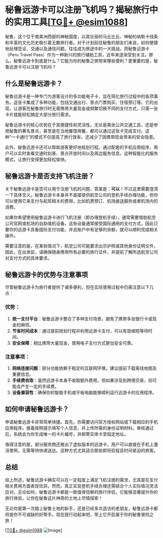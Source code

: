 # 秘鲁远游卡可以注册飞机吗？揭秘旅行中的实用工具[[TG💪+ @esim1088](https://t.me/s/esim1088)]

秘鲁，这个位于南美洲西部的神秘国度，以其壮丽的马丘比丘、神秘的纳斯卡线条和丰富的文化历史吸引着无数旅行者。对于计划前往秘鲁的朋友们来说，如何便捷地处理签证、交通以及通信问题，往往成为旅途中的一大挑战。而秘鲁远游卡（Peru Travel Pass）作为一种新兴的旅行辅助工具，近年来逐渐受到关注。那么，秘鲁远游卡到底是什么？它能为你的秘鲁之旅带来哪些便利？更重要的是，秘鲁远游卡可以注册飞机吗？

## 什么是秘鲁远游卡？

秘鲁远游卡是一种专门为游客设计的多功能电子卡，旨在简化旅行过程中的各项事务。这张卡集成了多种功能，包括交通出行、景点门票购买、住宿预订等。它的出现，让游客在秘鲁旅行时无需携带大量现金或频繁切换不同的支付方式，只需一张卡片就能轻松搞定大部分旅行需求。

秘鲁远游卡的核心优势在于其便捷性和灵活性。无论是乘坐公共交通工具，还是参观秘鲁的著名景点，甚至是在当地餐馆用餐，都可以通过这张卡完成支付。这种“一卡通行”的模式不仅提高了旅行效率，还减少了因携带现金带来的安全隐患。

此外，秘鲁远游卡还可以帮助游客更好地规划行程。通过配套的手机应用程序，用户可以实时查看交通时刻表、景点开放时间以及周边服务信息。这种智能化的服务模式，让旅行变得更加轻松愉快。

## 秘鲁远游卡是否支持飞机注册？

关于秘鲁远游卡是否可以用于注册飞机的问题，答案是：**可以**！不过这里需要澄清一下具体含义。秘鲁远游卡本身并不直接提供航空公司的登机手续办理功能，但你可以使用它来支付与航班相关的费用，比如机票预订、机场接送服务或者机场内的消费。

如果你希望使用秘鲁远游卡进行飞机注册（即办理登机手续），通常需要借助航空公司官网或机场的自助值机设备。这些设备通常接受国际通用的支付方式，因此只要你的远游卡具备国际支付功能，并且账户中有足够的余额，就可以顺利完成相关操作。

需要注意的是，在某些情况下，航空公司可能要求出示护照或其他身份证明文件。因此，在出发前，请确保随身携带所有必要的旅行证件，并提前了解所选航空公司对支付方式的具体要求。

## 秘鲁远游卡的优势与注意事项

尽管秘鲁远游卡为旅行者提供了诸多便利，但在实际使用过程中仍需注意以下几点：

### 优势：
1. **统一支付平台**：秘鲁远游卡整合了多种支付场景，避免了携带多张银行卡或现金的麻烦。
2. **节省时间成本**：通过提前规划行程并利用远游卡支付，可以有效缩短等待时间。
3. **安全保障**：相比携带大量现金，使用电子支付方式更加安全可靠。

### 注意事项：
1. **网络连接问题**：部分功能依赖于稳定的互联网环境，建议提前下载离线地图及重要信息。
2. **手续费收取**：虽然远游卡本身不收取额外费用，但如果涉及到跨境交易，则可能会产生一定的手续费。
3. **设备兼容性**：确保你的智能手机或平板电脑能够顺利运行远游卡的应用程序。

## 如何申请秘鲁远游卡？

申请秘鲁远游卡非常简单快捷。首先，你需要访问官方授权网站或下载相应的手机应用程序。接着按照提示填写个人信息，并上传所需的身份证明材料。审核通过后，系统会为你生成唯一的卡片编号，并邮寄实体卡至指定地址。

值得注意的是，部分服务商还推出了虚拟版本的远游卡，用户可以直接在手机上激活使用，无需等待快递送达。这种方式尤其适合那些即将启程且时间紧迫的旅客。

## 总结

综上所述，秘鲁远游卡确实可以在一定程度上满足飞机注册的需求，尤其是在支付相关费用方面表现优异。然而，真正实现登机手续办理还需结合个人实际情况灵活应对。无论如何，秘鲁远游卡都是一款值得信赖的旅行伴侣，它能够显著提升你的旅行体验，让你在秘鲁这片神奇的土地上尽情探索！

无论你是第一次踏上秘鲁土地的新手，还是已经多次造访的老朋友，秘鲁远游卡都将是你不可或缺的好帮手。现在就行动起来吧，带上它开启属于你的秘鲁冒险之旅！

[[TG💪+ @esim1088](https://t.me/s/esim1088) ![Image](https://i.postimg.cc/4NQfJmqS/Snipaste-2025-05-13-00-14-12.png)]